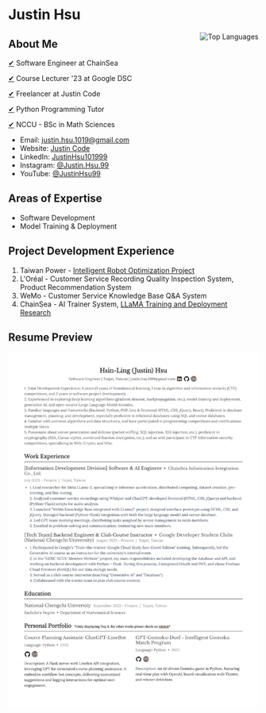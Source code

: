 # Justin Hsu

<a href="https://github.com/JustinHsu1019/JustinHsu1019/blob/main/Top_Lang.md">
  <img align="right" src="https://justinhsu-stats.vercel.app/api/top-langs/?username=JustinHsu1019&hide=html" alt="Top Languages" />
</a>

## About Me

[✔](https://www.chainsea.com.tw) Software Engineer at ChainSea

[✔](https://gdsc.community.dev/national-chengchi-university) Course Lecturer '23 at Google DSC

[✔](https://www.tasker.com.tw/workroom/Gm0Pr0) Freelancer at Justin Code

[✔](https://github.com/JustinHsu1019/Python-Programming-Tutorial) Python Programming Tutor

[✔](https://ms.nccu.edu.tw) NCCU - BSc in Math Sciences

- Email: [justin.hsu.1019@gmail.com](mailto:justin.hsu.1019@gmail.com)
- Website: [Justin Code](https://justin-code.com)
- LinkedIn: [JustinHsu101999](https://www.linkedin.com/in/justinhsu101999/)
- Instagram: [@Justin.Hsu.99](https://www.instagram.com/justin.hsu.99/)
- YouTube: [@JustinHsu99](https://www.youtube.com/@JustinHsu99)

## Areas of Expertise

- Software Development 
- Model Training & Deployment 

## Project Development Experience
1. Taiwan Power - [Intelligent Robot Optimization Project](https://smartrobot.taipower.com.tw/Webhook/?eservice=TPCWEB)
2. L'Oréal - Customer Service Recording Quality Inspection System, Product Recommendation System
3. WeMo - Customer Service Knowledge Base Q&A System
4. ChainSea - AI Trainer System, [LLaMA Training and Deployment Research](https://github.com/JustinHsu1019/LLaMA-Deploy-Train)

## Resume Preview

<a href="https://github.com/JustinHsu1019/JustinHsu1019/raw/main/JustinHsu_Resume.pdf">
  <img src="https://github.com/JustinHsu1019/JustinHsu1019/raw/main/JustinHsu_Resume.png" alt="Justin Hsu Resume Preview" />
</a>
